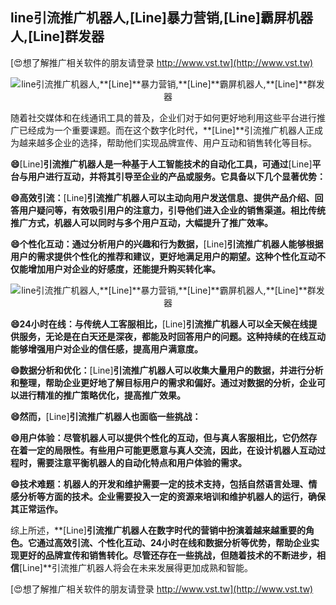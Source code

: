 ## **line引流推广机器人,**[Line]**暴力营销,**[Line]**霸屏机器人,**[Line]**群发器**

[😍想了解推广相关软件的朋友请登录 http://www.vst.tw](http://www.vst.tw)

 <center><img src="https://vst.tw/MP4/tuiguang/png/6.png" alt="line引流推广机器人,**[Line]**暴力营销,**[Line]**霸屏机器人,**[Line]**群发器"></center>

随着社交媒体和在线通讯工具的普及，企业们对于如何更好地利用这些平台进行推广已经成为一个重要课题。而在这个数字化时代，**[Line]**引流推广机器人正成为越来越多企业的选择，帮助他们实现品牌宣传、用户互动和销售转化等目标。

**😄**[Line]**引流推广机器人是一种基于人工智能技术的自动化工具，可通过**[Line]**平台与用户进行互动，并将其引导至企业的产品或服务。它具备以下几个显著优势：**

**😄高效引流：**[Line]**引流推广机器人可以主动向用户发送信息、提供产品介绍、回答用户疑问等，有效吸引用户的注意力，引导他们进入企业的销售渠道。相比传统推广方式，机器人可以同时与多个用户互动，大幅提升了推广效率。**

**😄个性化互动：通过分析用户的兴趣和行为数据，**[Line]**引流推广机器人能够根据用户的需求提供个性化的推荐和建议，更好地满足用户的期望。这种个性化互动不仅能增加用户对企业的好感度，还能提升购买转化率。**

 <center><img src="https://vst.tw/MP4/tuiguang/png/0.png" alt="line引流推广机器人,**[Line]**暴力营销,**[Line]**霸屏机器人,**[Line]**群发器"></center>

**😄24小时在线：与传统人工客服相比，**[Line]**引流推广机器人可以全天候在线提供服务，无论是在白天还是深夜，都能及时回答用户的问题。这种持续的在线互动能够增强用户对企业的信任感，提高用户满意度。**

**😄数据分析和优化：**[Line]**引流推广机器人可以收集大量用户的数据，并进行分析和整理，帮助企业更好地了解目标用户的需求和偏好。通过对数据的分析，企业可以进行精准的推广策略优化，提高推广效果。**

**😄然而，**[Line]**引流推广机器人也面临一些挑战：**

**😄用户体验：尽管机器人可以提供个性化的互动，但与真人客服相比，它仍然存在着一定的局限性。有些用户可能更愿意与真人交流，因此，在设计机器人互动过程时，需要注意平衡机器人的自动化特点和用户体验的需求。**

**😄技术难题：机器人的开发和维护需要一定的技术支持，包括自然语言处理、情感分析等方面的技术。企业需要投入一定的资源来培训和维护机器人的运行，确保其正常运作。**

综上所述，**[Line]**引流推广机器人在数字时代的营销中扮演着越来越重要的角色。它通过高效引流、个性化互动、24小时在线和数据分析等优势，帮助企业实现更好的品牌宣传和销售转化。尽管还存在一些挑战，但随着技术的不断进步，相信**[Line]**引流推广机器人将会在未来发展得更加成熟和智能。

[😍想了解推广相关软件的朋友请登录 http://www.vst.tw](http://www.vst.tw)



